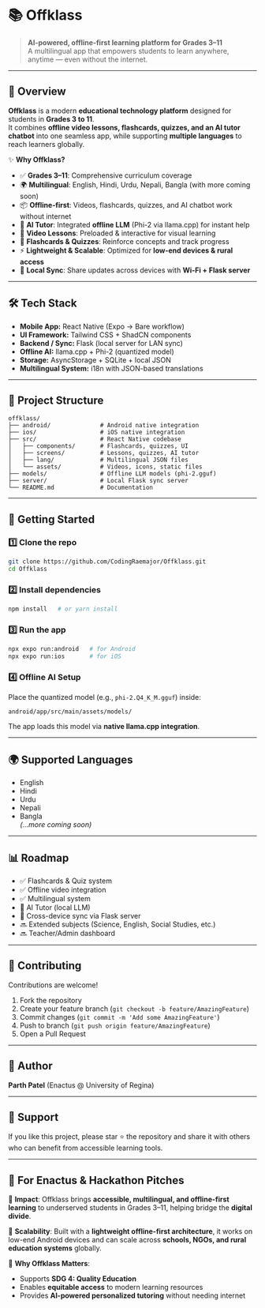 # 📚 Offklass  

> **AI-powered, offline-first learning platform for Grades 3–11**  
A multilingual app that empowers students to learn anywhere, anytime — even without the internet.  

---

## 📖 Overview  
**Offklass** is a modern **educational technology platform** designed for students in **Grades 3 to 11**.  
It combines **offline video lessons, flashcards, quizzes, and an AI tutor chatbot** into one seamless app, while supporting **multiple languages** to reach learners globally.  

✨ **Why Offklass?**  
- ✅ **Grades 3–11**: Comprehensive curriculum coverage  
- 🌍 **Multilingual**: English, Hindi, Urdu, Nepali, Bangla (with more coming soon)  
- 📦 **Offline-first**: Videos, flashcards, quizzes, and AI chatbot work without internet  
- 🧠 **AI Tutor**: Integrated **offline LLM** (Phi-2 via llama.cpp) for instant help  
- 🎥 **Video Lessons**: Preloaded & interactive for visual learning  
- 📝 **Flashcards & Quizzes**: Reinforce concepts and track progress  
- ⚡ **Lightweight & Scalable**: Optimized for **low-end devices & rural access**  
- 🔄 **Local Sync**: Share updates across devices with **Wi-Fi + Flask server**  

---

## 🛠️ Tech Stack  
- **Mobile App:** React Native (Expo → Bare workflow)  
- **UI Framework:** Tailwind CSS + ShadCN components  
- **Backend / Sync:** Flask (local server for LAN sync)  
- **Offline AI:** llama.cpp + Phi-2 (quantized model)  
- **Storage:** AsyncStorage + SQLite + local JSON  
- **Multilingual System:** i18n with JSON-based translations  

---

## 📂 Project Structure  
```
offklass/
├── android/              # Android native integration
├── ios/                  # iOS native integration
├── src/                  # React Native codebase
│   ├── components/       # Flashcards, quizzes, UI
│   ├── screens/          # Lessons, quizzes, AI tutor
│   ├── lang/             # Multilingual JSON files
│   └── assets/           # Videos, icons, static files
├── models/               # Offline LLM models (phi-2.gguf)
├── server/               # Local Flask sync server
└── README.md             # Documentation
```

---

## 🚀 Getting Started  

### 1️⃣ Clone the repo  
```bash
git clone https://github.com/CodingRaemajor/Offklass.git
cd Offklass
```

### 2️⃣ Install dependencies  
```bash
npm install   # or yarn install
```

### 3️⃣ Run the app  
```bash
npx expo run:android   # for Android
npx expo run:ios       # for iOS
```

### 4️⃣ Offline AI Setup  
Place the quantized model (e.g., `phi-2.Q4_K_M.gguf`) inside:  
```
android/app/src/main/assets/models/
```
The app loads this model via **native llama.cpp integration**.  

---

## 🌍 Supported Languages  
- English  
- Hindi  
- Urdu  
- Nepali  
- Bangla  
*(…more coming soon)*  

---

## 📊 Roadmap  
- ✅ Flashcards & Quiz system  
- ✅ Offline video integration  
- ✅ Multilingual system  
- 🔄 AI Tutor (local LLM)  
- 🔄 Cross-device sync via Flask server  
- 🔜 Extended subjects (Science, English, Social Studies, etc.)  
- 🔜 Teacher/Admin dashboard  

---

## 🤝 Contributing  
Contributions are welcome!  

1. Fork the repository  
2. Create your feature branch (`git checkout -b feature/AmazingFeature`)  
3. Commit changes (`git commit -m 'Add some AmazingFeature'`)  
4. Push to branch (`git push origin feature/AmazingFeature`)  
5. Open a Pull Request  

---

## 👤 Author  
**Parth Patel** (Enactus @ University of Regina)  

---

## 🌟 Support  
If you like this project, please star ⭐ the repository and share it with others who can benefit from accessible learning tools.  

---

## 🎤 For Enactus & Hackathon Pitches  

📌 **Impact**: Offklass brings **accessible, multilingual, and offline-first learning** to underserved students in Grades 3–11, helping bridge the **digital divide**.  

📌 **Scalability**: Built with a **lightweight offline-first architecture**, it works on low-end Android devices and can scale across **schools, NGOs, and rural education systems** globally.  

📌 **Why Offklass Matters**:  
- Supports **SDG 4: Quality Education**  
- Enables **equitable access** to modern learning resources  
- Provides **AI-powered personalized tutoring** without needing internet  

